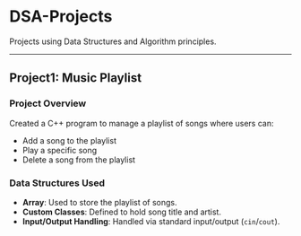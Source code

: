 # DSA-Projects
Projects using Data Structures and Algorithm principles.
_____________________________________________________________________________

## Project1: Music Playlist

### Project Overview
Created a C++ program to manage a playlist of songs where users can:
- Add a song to the playlist
- Play a specific song
- Delete a song from the playlist

### Data Structures Used
- **Array**: Used to store the playlist of songs.
- **Custom Classes**: Defined to hold song title and artist.
- **Input/Output Handling**: Handled via standard input/output (`cin`/`cout`).

